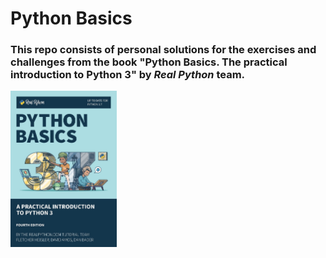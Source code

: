 # Python Basics

### This repo consists of personal solutions for the exercises and challenges from the book "Python Basics. The practical introduction to Python 3" by *Real Python* team.

<img align="center" src="https://github.com/ArchieDash/Python-Basics/blob/master/book_cover.png" width=170 height=250>
